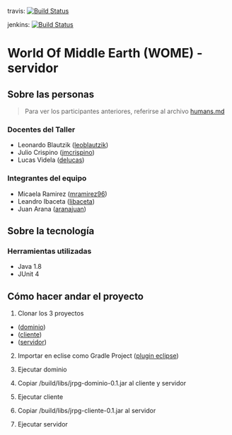 travis:
[![Build Status](https://travis-ci.org/LosYakuza/jrpg-2017a-servidor.svg?branch=master)](https://travis-ci.org/LosYakuza/jrpg-2017a-servidor)

jenkins:
[![Build Status](https://jpas.com.ar/jenkins/buildStatus/icon?job=unlam-jrpg-server)](https://jpas.com.ar/jenkins/job/unlam-jrpg-server/)

# World Of Middle Earth (WOME) - servidor

## Sobre las personas

> Para ver los participantes anteriores, referirse al archivo [humans.md](humans.md)

### Docentes del Taller

* Leonardo Blautzik ([leoblautzik](https://github.com/leoblautzik))
* Julio Crispino ([jmcrispino](https://github.com/jmcrispino))
* Lucas Videla ([delucas](https://github.com/delucas))

### Integrantes del equipo

* Micaela Ramirez ([mramirez96](https://github.com/mramirez96))
* Leandro Ibaceta ([libaceta](https://github.com/libaceta))
* Juan Arana ([aranajuan](https://github.com/aranajuan))

## Sobre la tecnología

### Herramientas utilizadas

* Java 1.8
* JUnit 4

## Cómo hacer andar el proyecto

1. Clonar los 3 proyectos
* ([dominio](https://github.com/LosYakuza/jrpg-2017a-dominio))
* ([cliente](https://github.com/LosYakuza/jrpg-2017a-cliente))
* ([servidor](https://github.com/LosYakuza/jrpg-2017a-servidor))

2. Importar en eclise como Gradle Project
([plugin eclipse](https://projects.eclipse.org/projects/tools.buildship))

3. Ejecutar dominio

4. Copiar /build/libs/jrpg-dominio-0.1.jar al cliente y servidor

5. Ejecutar cliente

6. Copiar /build/libs/jrpg-cliente-0.1.jar al servidor

7. Ejecutar servidor

